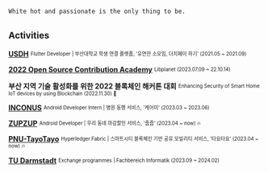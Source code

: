 ```diff

White hot and passionate is the only thing to be.

```

<h2><sub>Activities</sub></h2>

[**USDH**](https://github.com/koty08/PNU_4th_hackathon_USDH) <sub><sup>Flutter Developer | 부산대학교 학생 연결 플랫폼, '유연한 소모임, 더치페이 하기' (2021.05 ~ 2021.09)</sup></sub>

[**2022 Open Source Contribution Academy**](https://www.inconus.kr/) <sub><sup>Libplanet (2023.07.09 ~ 22.10.14)</sup></sub>  

**부산 지역 기술 활성화를 위한 2022 블록체인 해커톤 대회** <sub><sup>Enhancing Security of Smart Home IoT devices by using Blockchain (2022.11.30) 🥉 </sup></sub>  

[**INCONUS**](https://www.inconus.kr/) <sub><sup>Android Developer Intern | 병원 동행 서비스, '케어미' (2023.03 ~ 2023.06)</sup></sub>  

[**ZUPZUP**](https://github.com/Team-JubJub) <sub><sup>Android Developer | 우리 동네 마감할인 서비스, '줍줍' (2023.04 ~ now) 🔥</sup></sub>  

[**PNU-TayoTayo**](https://github.com/PNU-TayoTayo) <sub><sup>Hyperledger Fabric | 스마트시티 블록체인 기반 공유 모빌리티 서비스, '타요타요' (2023.04 ~ now) 🔥</sup></sub>  

[**TU Darmstadt**](https://www.informatik.tu-darmstadt.de/fb20) <sub><sup>Exchange programmes | Fachbereich Informatik (2023.09 ~ 2024.02)</sup></sub>  
